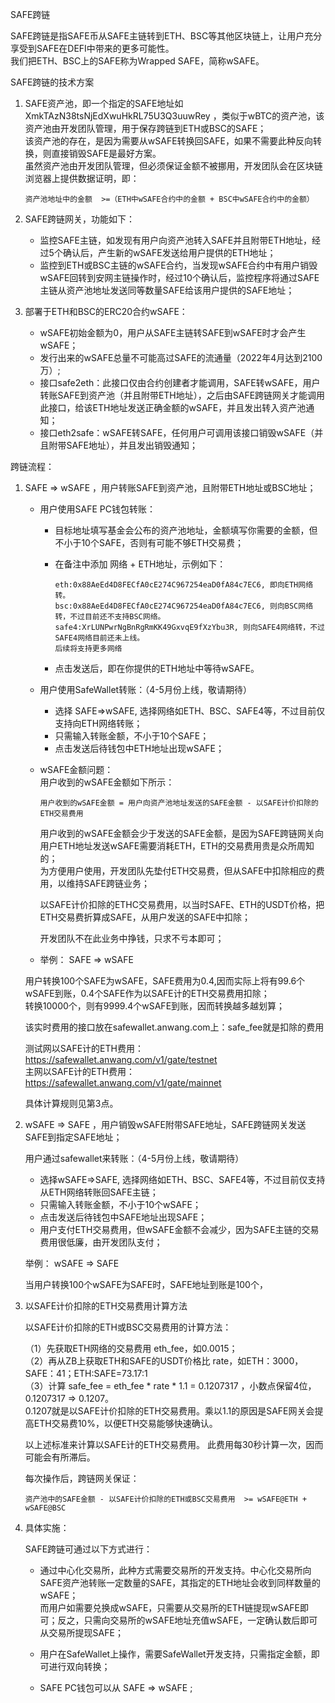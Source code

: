 SAFE跨链  

SAFE跨链是指SAFE币从SAFE主链转到ETH、BSC等其他区块链上，让用户充分享受到SAFE在DEFI中带来的更多可能性。   
我们把ETH、BSC上的SAFE称为Wrapped SAFE，简称wSAFE。   

SAFE跨链的技术方案    

1. SAFE资产池，即一个指定的SAFE地址如 XmkTAzN38tsNjEdXwuHkRL75U3Q3uuwRey ，类似于wBTC的资产池，该资产池由开发团队管理，用于保存跨链到ETH或BSC的SAFE；  
   该资产池的存在，是因为需要从wSAFE转换回SAFE，如果不需要此种反向转换，则直接销毁SAFE是最好方案。  
   虽然资产池由开发团队管理，但必须保证金额不被挪用，开发团队会在区块链浏览器上提供数据证明，即：  
   
   ```
   资产池地址中的金额  >=（ETH中wSAFE合约中的金额 + BSC中wSAFE合约中的金额）
   ```
   
2. SAFE跨链网关，功能如下：  
   - 监控SAFE主链，如发现有用户向资产池转入SAFE并且附带ETH地址，经过5个确认后，产生新的wSAFE发送给用户提供的ETH地址；  
   - 监控到ETH或BSC主链的wSAFE合约，当发现wSAFE合约中有用户销毁wSAFE回转到安网主链操作时，经过10个确认后，监控程序将通过SAFE主链从资产池地址发送同等数量SAFE给该用户提供的SAFE地址；  

3. 部署于ETH和BSC的ERC20合约wSAFE：    
   - wSAFE初始金额为0，用户从SAFE主链转SAFE到wSAFE时才会产生wSAFE；  
   - 发行出来的wSAFE总量不可能高过SAFE的流通量（2022年4月达到2100万）;
   - 接口safe2eth：此接口仅由合约创建者才能调用，SAFE转wSAFE，用户转账SAFE到资产池（并且附带ETH地址），之后由SAFE跨链网关才能调用此接口，给该ETH地址发送正确金额的wSAFE，并且发出转入资产池通知；
   - 接口eth2safe：wSAFE转SAFE，任何用户可调用该接口销毁wSAFE（并且附带SAFE地址），并且发出销毁通知；

跨链流程：

1. SAFE => wSAFE ，用户转账SAFE到资产池，且附带ETH地址或BSC地址；  

   - 用户使用SAFE PC钱包转账：
     - 目标地址填写基金会公布的资产池地址，金额填写你需要的金额，但不小于10个SAFE，否则有可能不够ETH交易费；  
     - 在备注中添加 网络 + ETH地址，示例如下：
     
        ```
        eth:0x88AeEd4D8FECfA0cE274C967254eaD0fA84c7EC6, 即向ETH网络转。   
        bsc:0x88AeEd4D8FECfA0cE274C967254eaD0fA84c7EC6, 则向BSC网络转，不过目前还不支持BSC网络。  
        safe4:XrLUNPwrNgBnRgRmKK49GxvqE9fXzYbu3R, 则向SAFE4网络转，不过SAFE4网络目前还未上线。  
        后续将支持更多网络  
        ```
        
     - 点击发送后，即在你提供的ETH地址中等待wSAFE。
     
   - 用户使用SafeWallet转账：（4-5月份上线，敬请期待）
     - 选择 SAFE=>wSAFE, 选择网络如ETH、BSC、SAFE4等，不过目前仅支持向ETH网络转账；
     - 只需输入转账金额，不小于10个SAFE；
     - 点击发送后待钱包中ETH地址出现wSAFE；

   - wSAFE金额问题：  
     用户收到的wSAFE金额如下所示：
     
      ```
      用户收到的wSAFE金额 = 用户向资产池地址发送的SAFE金额 - 以SAFE计价扣除的ETH交易费用  
      ```  
      
     用户收到的wSAFE金额会少于发送的SAFE金额，是因为SAFE跨链网关向用户ETH地址发送wSAFE需要消耗ETH，ETH的交易费用贵是众所周知的；  
     为方便用户使用，开发团队先垫付ETH交易费，但从SAFE中扣除相应的费用，以维持SAFE跨链业务；
     
     以SAFE计价扣除的ETHC交易费用，以当时SAFE、ETH的USDT价格，把ETH交易费折算成SAFE，从用户发送的SAFE中扣除；   
     
     开发团队不在此业务中挣钱，只求不亏本即可；
     
   - 举例： SAFE => wSAFE  
 
   用户转换100个SAFE为wSAFE，SAFE费用为0.4,因而实际上将有99.6个wSAFE到账，0.4个SAFE作为以SAFE计的ETH交易费用扣除；    
   转换10000个，则有9999.4个wSAFE到账，因而转换越多越划算；  
   
   该实时费用的接口放在safewallet.anwang.com上：safe_fee就是扣除的费用  
   
   测试网以SAFE计的ETH费用：https://safewallet.anwang.com/v1/gate/testnet    
   主网以SAFE计的ETH费用：  https://safewallet.anwang.com/v1/gate/mainnet  
   
   具体计算规则见第3点。
   
2. wSAFE => SAFE ，用户销毁wSAFE附带SAFE地址，SAFE跨链网关发送SAFE到指定SAFE地址；    

   用户通过safewallet来转账：（4-5月份上线，敬请期待）  
   - 选择wSAFE=>SAFE, 选择网络如ETH、BSC、SAFE4等，不过目前仅支持从ETH网络转账回SAFE主链；  
   - 只需输入转账金额，不小于10个wSAFE；  
   - 点击发送后待钱包中SAFE地址出现SAFE；  
   - 用户支付ETH交易费用，但wSAFE金额不会减少，因为SAFE主链的交易费用很低廉，由开发团队支付；  
   
   举例： wSAFE => SAFE  
   
   当用户转换100个wSAFE为SAFE时，SAFE地址到账是100个，  
   
3. 以SAFE计价扣除的ETH交易费用计算方法
   
   以SAFE计价扣除的ETH或BSC交易费用的计算方法：  
   
   （1）先获取ETH网络的交易费用 eth_fee，如0.0015；  
   （2）再从ZB上获取ETH和SAFE的USDT价格比 rate，如ETH：3000，SAFE：41；ETH:SAFE=73.17:1   
   （3）计算 safe_fee = eth_fee * rate * 1.1 = 0.1207317 ，小数点保留4位，0.1207317  => 0.1207。  
       0.1207就是以SAFE计价扣除的ETH交易费用。乘以1.1的原因是SAFE网关会提高ETH交易费10%，以便ETH交易能够快速确认。
   
   以上述标准来计算以SAFE计的ETH交易费用。 此费用每30秒计算一次，因而可能会有所滞后。
   
   每次操作后，跨链网关保证：
   
   ```
   资产池中的SAFE金额 - 以SAFE计价扣除的ETH或BSC交易费用  >= wSAFE@ETH + wSAFE@BSC   
   ```

4. 具体实施：  

    SAFE跨链可通过以下方式进行：  

   - 通过中心化交易所，此种方式需要交易所的开发支持。中心化交易所向SAFE资产池转账一定数量的SAFE，其指定的ETH地址会收到同样数量的wSAFE；  
     而用户如需要兑换成wSAFE，只需要从交易所的ETH链提现wSAFE即可；反之，只需向交易所的wSAFE地址充值wSAFE，一定确认数后即可从交易所提现SAFE；  
  
   - 用户在SafeWallet上操作，需要SafeWallet开发支持，只需指定金额，即可进行双向转换；

   - SAFE PC钱包可以从 SAFE => wSAFE ;  
